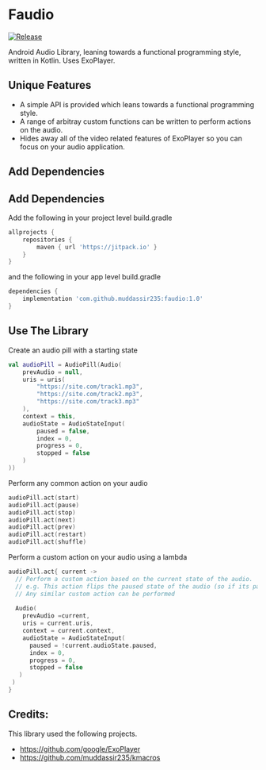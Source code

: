 # Faudio
[![Release](https://jitpack.io/v/muddassir235/faudio.svg?style=flat-square)](https://jitpack.io/#muddassir235/faudio/)

Android Audio Library, leaning towards a functional programming style, written in Kotlin. Uses ExoPlayer.

## Unique Features
* A simple API is provided which leans towards a functional programming style.
* A range of arbitray custom functions can be written to perform actions on the audio.
* Hides away all of the video related features of ExoPlayer so you can focus on your audio application.

## Add Dependencies

## Add Dependencies
Add the following in your project level build.gradle
```groovy
allprojects {
    repositories {
        maven { url 'https://jitpack.io' }
    }
}
```
and the following in your app level build.gradle
```groovy
dependencies {
    implementation 'com.github.muddassir235:faudio:1.0'
}
```

## Use The Library
Create an audio pill with a starting state
```kotlin
val audioPill = AudioPill(Audio(
    prevAudio = null,
    uris = uris(
        "https://site.com/track1.mp3", 
        "https://site.com/track2.mp3", 
        "https://site.com/track3.mp3"
    ),
    context = this,
    audioState = AudioStateInput(
        paused = false,
        index = 0,
        progress = 0,
        stopped = false
    )
))
```

Perform any common action on your audio
```kotlin
audioPill.act(start)
audioPill.act(pause)
audioPill.act(stop)
audioPill.act(next)
audioPill.act(prev)
audioPill.act(restart)
audioPill.act(shuffle)
```
Perform a custom action on your audio using a lambda
```kotlin
audioPill.act{ current ->
  // Perform a custom action based on the current state of the audio.
  // e.g. This action flips the paused state of the audio (so if its paused it gets started, if its start it gets paused)
  // Any similar custom action can be performed
  
  Audio(
    prevAudio =current,
    uris = current.uris,
    context = current.context,
    audioState = AudioStateInput(
      paused = !current.audioState.paused,
      index = 0,
      progress = 0,
      stopped = false
   )
 )
}
```

## Credits:
This library used the following projects.

* https://github.com/google/ExoPlayer
* https://github.com/muddassir235/kmacros
